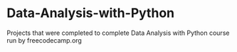 # Data-Analysis-with-Python
Projects that were completed to complete Data Analysis with Python course run by freecodecamp.org
